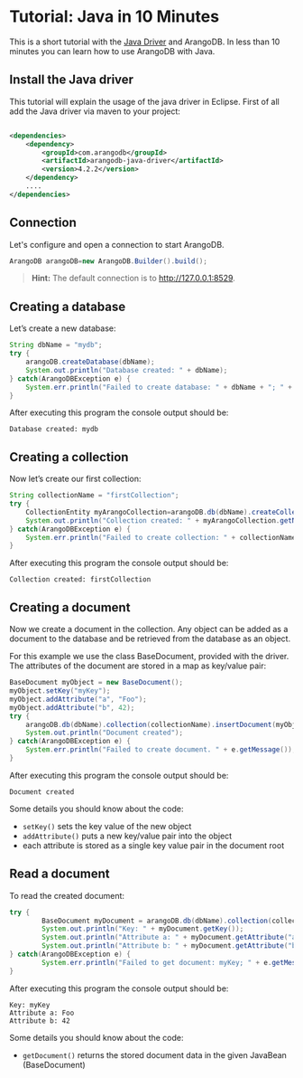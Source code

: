 # Tutorial: Java in 10 Minutes

This is a short tutorial with the [Java Driver](https://github.com/arangodb/arangodb-java-driver) and ArangoDB. In less
than 10 minutes you can learn how to use ArangoDB with Java.

## Install the Java driver

This tutorial will explain the usage of the java driver in Eclipse. First of all add the Java driver via maven to your
project:

```xml

<dependencies>
    <dependency>
        <groupId>com.arangodb</groupId>
        <artifactId>arangodb-java-driver</artifactId>
        <version>4.2.2</version>
    </dependency>
    ....
</dependencies>
```

## Connection

Let's configure and open a connection to start ArangoDB.

```java
ArangoDB arangoDB=new ArangoDB.Builder().build();
```

> **Hint:** The default connection is to http://127.0.0.1:8529.

## Creating a database

Let’s create a new database:

```java
String dbName = "mydb";
try {
    arangoDB.createDatabase(dbName);
    System.out.println("Database created: " + dbName);
} catch(ArangoDBException e) {
    System.err.println("Failed to create database: " + dbName + "; " + e.getMessage());
}
```

After executing this program the console output should be:

```text
Database created: mydb
```

## Creating a collection

Now let’s create our first collection:

```java
String collectionName = "firstCollection";
try {
    CollectionEntity myArangoCollection=arangoDB.db(dbName).createCollection(collectionName);
    System.out.println("Collection created: " + myArangoCollection.getName());
} catch(ArangoDBException e) {
    System.err.println("Failed to create collection: " + collectionName + "; " + e.getMessage());
}
```

After executing this program the console output should be:

```text
Collection created: firstCollection
```

## Creating a document

Now we create a document in the collection. Any object can be added as a document to the database and be retrieved from
the database as an object.

For this example we use the class BaseDocument, provided with the driver. The attributes of the document are stored in a
map as key<String>/value<Object> pair:

```java
BaseDocument myObject = new BaseDocument();
myObject.setKey("myKey");
myObject.addAttribute("a", "Foo");
myObject.addAttribute("b", 42);
try {
    arangoDB.db(dbName).collection(collectionName).insertDocument(myObject);
    System.out.println("Document created");
} catch(ArangoDBException e) {
    System.err.println("Failed to create document. " + e.getMessage());
}
```

After executing this program the console output should be:

```text
Document created
```

Some details you should know about the code:

- `setKey()` sets the key value of the new object
- `addAttribute()` puts a new key/value pair into the object
- each attribute is stored as a single key value pair in the document root

## Read a document

To read the created document:

```java
try {
        BaseDocument myDocument = arangoDB.db(dbName).collection(collectionName).getDocument("myKey", BaseDocument.class);
        System.out.println("Key: " + myDocument.getKey());
        System.out.println("Attribute a: " + myDocument.getAttribute("a"));
        System.out.println("Attribute b: " + myDocument.getAttribute("b"));
} catch(ArangoDBException e) {
        System.err.println("Failed to get document: myKey; " + e.getMessage());
}
```

After executing this program the console output should be:

```text
Key: myKey
Attribute a: Foo
Attribute b: 42
```

Some details you should know about the code:

- `getDocument()` returns the stored document data in the given JavaBean (BaseDocument)

